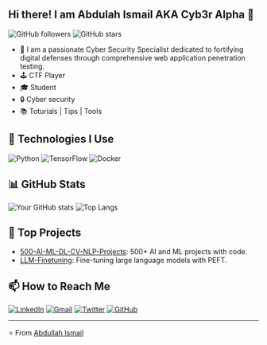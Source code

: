 ## Hi there! I am Abdulah Ismail AKA Cyb3r Alpha 👋

![GitHub followers](https://img.shields.io/github/followers/cyb3ralpha?label=Follow&style=social)
![GitHub stars](https://img.shields.io/github/stars/cyb3ralpha?style=social)

- 🌱 I am a passionate Cyber Security Specialist dedicated to fortifying digital defenses through comprehensive web application penetration testing.
- 🕹️ CTF Player
- 🎓 Student
- 🔒 Cyber security 
- 📚 Toturials | Tips | Tools

## 🚀 Technologies I Use
![Python](https://img.shields.io/badge/Python-3670A0?style=for-the-badge&logo=python&logoColor=ffdd54)
![TensorFlow](https://img.shields.io/badge/TensorFlow-FF6F00?style=for-the-badge&logo=tensorflow&logoColor=white)
![Docker](https://img.shields.io/badge/Docker-2496ED?style=for-the-badge&logo=docker&logoColor=white)

## 📊 GitHub Stats
![Your GitHub stats](https://github-readme-stats.vercel.app/api?username=cyb3ralpha&show_icons=true&theme=radical)
![Top Langs](https://github-readme-stats.vercel.app/api/top-langs/?username=cyb3ralpha&layout=compact&theme=radical)

## 🚀 Top Projects
- [500-AI-ML-DL-CV-NLP-Projects](https://github.com/ashishpatel26/500-AI-Machine-learning-Deep-learning-Computer-vision-NLP-Projects-with-code): 500+ AI and ML projects with code.
- [LLM-Finetuning](https://github.com/ashishpatel26/LLM-Finetuning): Fine-tuning large language models with PEFT.

## 📫 How to Reach Me

[![LinkedIn](https://img.shields.io/badge/LinkedIn-0077B5?style=for-the-badge&logo=linkedin&logoColor=white)](https://linkedin.com/in/abdullahismail)
[![Gmail](https://img.shields.io/badge/Gmail-D14836?style=for-the-badge&logo=gmail&logoColor=white)](mailto:ab5875176@gmail.com)
[![Twitter](https://img.shields.io/badge/Twitter-1DA1F2?style=for-the-badge&logo=twitter&logoColor=white)](https://twitter.com/cyb3ralpha)
[![GitHub](https://img.shields.io/badge/GitHub-100000?style=for-the-badge&logo=github&logoColor=white)](https://github.com/cyb3ralpha)

---
⭐️ From [Abdullah Ismail](https://github.com/cyb3ralpha)

<!-- - 👯 I’m looking to collaborate on ...
- 🤔 I’m looking for help with ...
- 💬 Ask me about ...
- 📫 How to reach me: ...
- 😄 Pronouns: ...
- ⚡ Fun fact: ...

->
